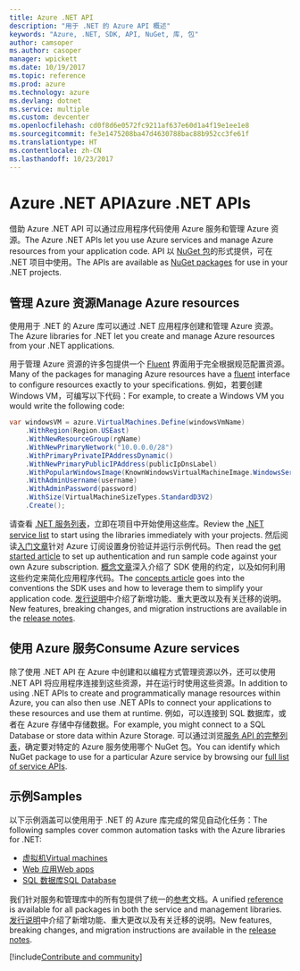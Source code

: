 ```yaml
---
title: Azure .NET API
description: "用于 .NET 的 Azure API 概述"
keywords: "Azure, .NET, SDK, API, NuGet, 库, 包"
author: camsoper
ms.author: casoper
manager: wpickett
ms.date: 10/19/2017
ms.topic: reference
ms.prod: azure
ms.technology: azure
ms.devlang: dotnet
ms.service: multiple
ms.custom: devcenter
ms.openlocfilehash: cd0f8d6e0572fc9211af637e60d1a4f19e1ee1e8
ms.sourcegitcommit: fe3e1475208ba47d4630788bac88b952cc3fe61f
ms.translationtype: HT
ms.contentlocale: zh-CN
ms.lasthandoff: 10/23/2017
---
```

# <a name="azure-net-apis"></a><span data-ttu-id="070c1-104">Azure .NET API</span><span class="sxs-lookup"><span data-stu-id="070c1-104">Azure .NET APIs</span></span>

<span data-ttu-id="070c1-105">借助 Azure .NET API 可以通过应用程序代码使用 Azure 服务和管理 Azure 资源。</span><span class="sxs-lookup"><span data-stu-id="070c1-105">The Azure .NET APIs let you use Azure services and manage Azure resources from your application code.</span></span> <span data-ttu-id="070c1-106">API 以 [NuGet 包](/dotnet/api/overview/azure/)的形式提供，可在 .NET 项目中使用。</span><span class="sxs-lookup"><span data-stu-id="070c1-106">The APIs are available as [NuGet packages](/dotnet/api/overview/azure/) for use in your .NET projects.</span></span> 

## <a name="manage-azure-resources"></a><span data-ttu-id="070c1-107">管理 Azure 资源</span><span class="sxs-lookup"><span data-stu-id="070c1-107">Manage Azure resources</span></span>

<span data-ttu-id="070c1-108">使用用于 .NET 的 Azure 库可以通过 .NET 应用程序创建和管理 Azure 资源。</span><span class="sxs-lookup"><span data-stu-id="070c1-108">The Azure libraries for .NET let you create and manage Azure resources from your .NET applications.</span></span>

<span data-ttu-id="070c1-109">用于管理 Azure 资源的许多包提供一个 [Fluent](dotnet-sdk-azure-concepts.md) 界面用于完全根据规范配置资源。</span><span class="sxs-lookup"><span data-stu-id="070c1-109">Many of the packages for managing Azure resources have a [fluent](dotnet-sdk-azure-concepts.md) interface to configure resources exactly to your specifications.</span></span> <span data-ttu-id="070c1-110">例如，若要创建 Windows VM，可编写以下代码：</span><span class="sxs-lookup"><span data-stu-id="070c1-110">For example, to create a Windows VM you would write the following code:</span></span>

```csharp
var windowsVM = azure.VirtualMachines.Define(windowsVmName)
    .WithRegion(Region.USEast)
    .WithNewResourceGroup(rgName)
    .WithNewPrimaryNetwork("10.0.0.0/28")
    .WithPrimaryPrivateIPAddressDynamic()
    .WithNewPrimaryPublicIPAddress(publicIpDnsLabel)
    .WithPopularWindowsImage(KnownWindowsVirtualMachineImage.WindowsServer2012R2Datacenter)
    .WithAdminUsername(username)
    .WithAdminPassword(password)
    .WithSize(VirtualMachineSizeTypes.StandardD3V2)
    .Create();
 ```

<span data-ttu-id="070c1-111">请查看 [.NET 服务列表](/dotnet/api/overview/azure/)，立即在项目中开始使用这些库。</span><span class="sxs-lookup"><span data-stu-id="070c1-111">Review the [.NET service list](/dotnet/api/overview/azure/) to start using the libraries immediately with your projects.</span></span> <span data-ttu-id="070c1-112">然后阅读[入门文章](dotnet-sdk-azure-get-started.md)针对 Azure 订阅设置身份验证并运行示例代码。</span><span class="sxs-lookup"><span data-stu-id="070c1-112">Then read the [get started article](dotnet-sdk-azure-get-started.md) to set up authentication and run sample code against your own Azure subscription.</span></span>  <span data-ttu-id="070c1-113">[概念文章](dotnet-sdk-azure-concepts.md)深入介绍了 SDK 使用的约定，以及如何利用这些约定来简化应用程序代码。</span><span class="sxs-lookup"><span data-stu-id="070c1-113">The [concepts article](dotnet-sdk-azure-concepts.md) goes into the conventions the SDK uses and how to leverage them to simplify your application code.</span></span> <span data-ttu-id="070c1-114">[发行说明](dotnet-sdk-azure-release-notes.md)中介绍了新增功能、重大更改以及有关迁移的说明。</span><span class="sxs-lookup"><span data-stu-id="070c1-114">New features, breaking changes, and migration instructions are available in the [release notes](dotnet-sdk-azure-release-notes.md).</span></span>

## <a name="consume-azure-services"></a><span data-ttu-id="070c1-115">使用 Azure 服务</span><span class="sxs-lookup"><span data-stu-id="070c1-115">Consume Azure services</span></span>

<span data-ttu-id="070c1-116">除了使用 .NET API 在 Azure 中创建和以编程方式管理资源以外，还可以使用 .NET API 将应用程序连接到这些资源，并在运行时使用这些资源。</span><span class="sxs-lookup"><span data-stu-id="070c1-116">In addition to using .NET APIs to create and programmatically manage resources within Azure, you can also then use .NET APIs to connect your applications to these resources and use them at runtime.</span></span>  <span data-ttu-id="070c1-117">例如，可以连接到 SQL 数据库，或者在 Azure 存储中存储数据。</span><span class="sxs-lookup"><span data-stu-id="070c1-117">For example, you might connect to a SQL Database or store data within Azure Storage.</span></span>  <span data-ttu-id="070c1-118">可以通过浏览[服务 API 的完整列表](/dotnet/api/overview/azure/)，确定要对特定的 Azure 服务使用哪个 NuGet 包。</span><span class="sxs-lookup"><span data-stu-id="070c1-118">You can identify which NuGet package to use for a particular Azure service by browsing our [full list of service APIs](/dotnet/api/overview/azure/).</span></span>  

## <a name="samples"></a><span data-ttu-id="070c1-119">示例</span><span class="sxs-lookup"><span data-stu-id="070c1-119">Samples</span></span>

<span data-ttu-id="070c1-120">以下示例涵盖可以使用用于 .NET 的 Azure 库完成的常见自动化任务：</span><span class="sxs-lookup"><span data-stu-id="070c1-120">The following samples cover common automation tasks with the Azure libraries for .NET:</span></span>

- [<span data-ttu-id="070c1-121">虚拟机</span><span class="sxs-lookup"><span data-stu-id="070c1-121">Virtual machines</span></span>](dotnet-sdk-azure-virtual-machine-samples.md)
- [<span data-ttu-id="070c1-122">Web 应用</span><span class="sxs-lookup"><span data-stu-id="070c1-122">Web apps</span></span>](dotnet-sdk-azure-web-apps-samples.md)
- [<span data-ttu-id="070c1-123">SQL 数据库</span><span class="sxs-lookup"><span data-stu-id="070c1-123">SQL Database</span></span>](dotnet-sdk-azure-sql-database-samples.md)

<span data-ttu-id="070c1-124">我们针对服务和管理库中的所有包提供了统一的[参考](/dotnet/api/overview/azure/?view=azure-dotnet)文档。</span><span class="sxs-lookup"><span data-stu-id="070c1-124">A unified [reference](/dotnet/api/overview/azure/?view=azure-dotnet) is available for all packages in both the service and management libraries.</span></span> <span data-ttu-id="070c1-125">[发行说明](dotnet-sdk-azure-release-notes.md)中介绍了新增功能、重大更改以及有关迁移的说明。</span><span class="sxs-lookup"><span data-stu-id="070c1-125">New features, breaking changes, and migration instructions are available in the [release notes](dotnet-sdk-azure-release-notes.md).</span></span>

[!include[Contribute and community](includes/contribute.md)]
